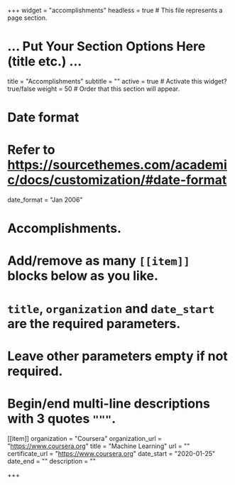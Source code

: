 +++
widget = "accomplishments"
headless = true  # This file represents a page section.

# ... Put Your Section Options Here (title etc.) ...
title = "Accomplishments"
subtitle = ""
active = true  # Activate this widget? true/false
weight = 50  # Order that this section will appear.
# Date format
#   Refer to https://sourcethemes.com/academic/docs/customization/#date-format
date_format = "Jan 2006"

# Accomplishments.
#   Add/remove as many `[[item]]` blocks below as you like.
#   `title`, `organization` and `date_start` are the required parameters.
#   Leave other parameters empty if not required.
#   Begin/end multi-line descriptions with 3 quotes `"""`.

[[item]]
  organization = "Coursera"
  organization_url = "https://www.coursera.org"
  title = "Machine Learning"
  url = ""
  certificate_url = "https://www.coursera.org"
  date_start = "2020-01-25"
  date_end = ""
  description = ""

+++  